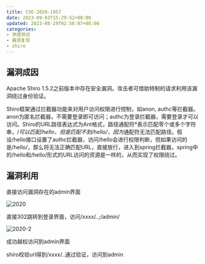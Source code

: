 ```yaml
---
title: CVE-2020-1957
date: 2023-09-03T15:29:52+08:00
updated: 2023-08-29T02:56:07+08:00
categories: 
- 渗透测试
- 漏洞复现
- shiro
---
```


## 漏洞成因

Apache Shiro 1.5.2之前版本中存在安全漏洞。攻击者可借助特制的请求利用该漏洞绕过身份验证。

Shiro框架通过拦截器功能来对用户访问权限进行控制，如anon, authc等拦截器。anon为匿名拦截器，不需要登录即可访问；authc为登录拦截器，需要登录才可以访问。Shiro的URL路径表达式为Ant格式，路径通配符*表示匹配零个或多个字符串，/*可以匹配/hello，但是匹配不到/hello/，因为*通配符无法匹配路径。假设/hello接口设置了authc拦截器，访问/hello会进行权限判断，但如果访问的是/hello/，那么将无法正确匹配URL，直接放行，进入到spring拦截器。spring中的/hello和/hello/形式的URL访问的资源是一样的，从而实现了权限绕过。

## 漏洞利用

直接访问漏洞存在的admin界面

![2020](E:\笔记软件\笔记\渗透测试\漏洞复现\shiro\2020.png)

直接302跳转到登录界面，访问/xxxx/..;/admin/

![2020-2](E:\笔记软件\笔记\渗透测试\漏洞复现\shiro\2020-2.png)

成功越权访问到admin界面

shiro校验url得到/xxxx/..通过验证，访问到admin